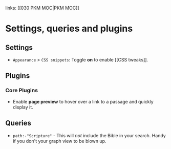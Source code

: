 links: [[030 PKM MOC|PKM MOC]]

# Settings, queries and plugins

## Settings
* `Appearance` > `CSS snippets`: Toggle **on** to enable [[CSS tweaks]].

## Plugins
### Core Plugins
* Enable **page preview** to hover over a link to a passage and quickly display it.

## Queries
* `path:-"Scripture"` - This will *not* include the Bible in your search. Handy if you don't your graph view to be blown up.